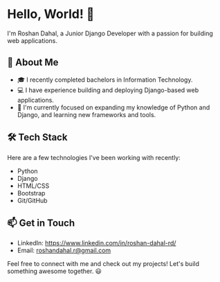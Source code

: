 # Hello, World! 👋

I'm Roshan Dahal, a Junior Django Developer with a passion for building web applications.

## 🚀 About Me

- 🎓 I recently completed bachelors in Information Technology.
- 💻 I have experience building and deploying Django-based web applications.
- 🌱 I'm currently focused on expanding my knowledge of Python and Django, and learning new frameworks and tools.

## 🛠️ Tech Stack

Here are a few technologies I've been working with recently:

- Python
- Django
- HTML/CSS
- Bootstrap
- Git/GitHub

## 📫 Get in Touch

- LinkedIn: https://www.linkedin.com/in/roshan-dahal-rd/
- Email: roshandahal.r@gmail.com

Feel free to connect with me and check out my projects! Let's build something awesome together. 😃
